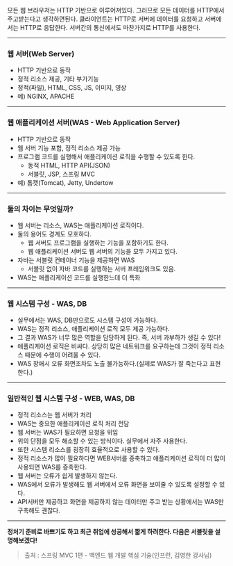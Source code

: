 모든 웹 브라우저는 HTTP 기반으로 이루어져있다.
그러므로 모든 데이터를 HTTP에서 주고받는다고 생각하면된다.
클라이언트는 HTTP로 서버에 데이터를 요청하고 서버에서는 HTTP로 응답한다.
서버간의 통신에서도 마찬가지로 HTTP를 사용한다.

---

### 웹 서버(Web Server)

- HTTP 기반으로 동작
- 정적 리소스 제공, 기타 부가기능
- 정적(파일), HTML, CSS, JS, 이미지, 영상
- 예) NGINX, APACHE

---

### 웹 애플리케이션 서버(WAS - Web Application Server)

- HTTP 기반으로 동작
- 웹 서버 기능 포함, 정적 리소스 제공 가능
- 프로그램 코드를 실행해서 애플리케이션 로직을 수행할 수 있도록 한다.
  - 동적 HTML, HTTP API(JSON)
  - 서블릿, JSP, 스프링 MVC
- 예) 톰캣(Tomcat), Jetty, Undertow

---

### 둘의 차이는 무엇일까?

- 웹 서버는 리소스, WAS는 애플리케이션 로직이다.
- 둘의 용어도 경계도 모호하다.
  - 웹 서버도 프로그램을 실행하는 기능을 포함하기도 한다.
  - 웹 애플리케이션 서버도 웹 서버의 기능을 모두 가지고 있다.
- 자바는 서블릿 컨테이너 기능을 제공하면 WAS
  - 서블릿 없이 자바 코드를 실행하는 서버 프레임워크도 있음.
- WAS는 애플리케이션 코드를 실행한느데 더 특화

---

### 웹 시스템 구성 - WAS, DB

- 실무에서는 WAS, DB만으로도 시스템 구성이 가능하다.
- WAS는 정적 리소스, 애플리케이션 로직 모두 제공 가능하다.
- 그 결과 WAS가 너무 많은 역할을 담당하게 된다. 즉, 서버 과부하가 생길 수 있다!
- 애플리케이션 로직은 비싸다. 상당히 많은 네트워크를 요구하는데 그것이 정적 리소스 때문에 수행이 어려울 수 있다.
- WAS 장애시 오류 화면조차도 노출 불가능하다.(실제로 WAS가 잘 죽는다고 표현한다.)

---

### 일반적인 웹 시스템 구성 - WEB, WAS, DB

- 정적 리소스는 웹 서버가 처리
- WAS는 중요한 애플리케이션 로직 처리 전담
- 웹 서버는 WAS가 필요하면 요청을 위임
- 위의 단점을 모두 해소할 수 있는 방식이다. 실무에서 자주 사용한다.
- 또한 시스템 리소스를 굉장히 효율적으로 사용할 수 있다.
- 정적 리소스가 많이 필요하다면 WEB서버를 증축하고 애플리케이션 로직이 더 많이 사용되면 WAS를 증축한다.
- 웹 서버는 오류가 쉽게 발생하지 않는다.
- WAS에서 오류가 발생해도 웹 서버에서 오류 화면을 보여줄 수 있도록 설정할 수 있다.
- API서버만 제공하고 화면을 제공하지 않는 데이터만 주고 받는 상황에서는 WAS만 구축해도 괜찮다.

---

**정처기 준비로 바쁘기도 하고 최근 취업에 성공해서 짧게 하려한다. 다음은 서블릿을 설명해보겠다!**

> 출처 : 스프링 MVC 1편 - 백엔드 웹 개발 핵심 기술(인프런, 김영한 강사님)
